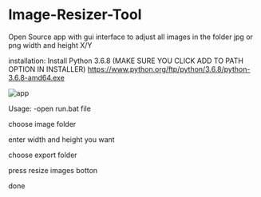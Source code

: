 # Image-Resizer-Tool
Open Source app with gui interface to adjust all images in the folder jpg or png width and height X/Y


installation:
 Install Python 3.6.8 (MAKE SURE YOU CLICK ADD TO PATH OPTION IN INSTALLER) https://www.python.org/ftp/python/3.6.8/python-3.6.8-amd64.exe


![app](https://user-images.githubusercontent.com/119083621/233755688-d2f3a016-b392-4b67-9df6-27a68108834e.JPG)

Usage:
-open run.bat file

choose image folder

enter width and height you want

choose export folder

press resize images botton

done

